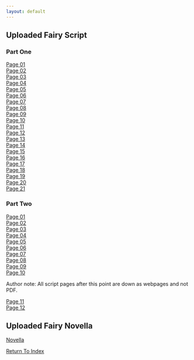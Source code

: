 ```yaml
---
layout: default
---
```

## Uploaded Fairy Script

### Part One
[Page 01](https://lwflouisa.github.io/uploadedfairyalt/comic_script/chapter_one/Uploaded%20Fairy%20P1%20Export.pdf)<br />
[Page 02](https://lwflouisa.github.io/uploadedfairyalt/comic_script/chapter_one/Uploaded%20Fairy%20P2%20Export.pdf)<br />
[Page 03](https://lwflouisa.github.io/uploadedfairyalt/comic_script/chapter_one/Uploaded%20Fairy%20P3%20Export.pdf)<br />
[Page 04](https://lwflouisa.github.io/uploadedfairyalt/comic_script/chapter_one/Uploaded%20Fairy%20P4.pdf)<br />
[Page 05](https://lwflouisa.github.io/uploadedfairyalt/comic_script/chapter_one/Uploaded%20Fairy%20P5.pdf)<br />
[Page 06](https://lwflouisa.github.io/uploadedfairyalt/comic_script/chapter_one/Uploaded%20Fairy%20P6%20Export.pdf)<br />
[Page 07](https://lwflouisa.github.io/uploadedfairyalt/comic_script/chapter_one/Uploaded%20Fairy%20P7%20Export.pdf)<br />
[Page 08](https://lwflouisa.github.io/uploadedfairyalt/comic_script/chapter_one/Uploaded%20Fairy%20P8%20Export.pdf)<br />
[Page 09](https://lwflouisa.github.io/uploadedfairyalt/comic_script/chapter_one/Uploaded%20Fairy%20P9%20Export.pdf)<br />
[Page 10](https://lwflouisa.github.io/uploadedfairyalt/comic_script/chapter_one/Uploaded%20Fairy%20P10%20Export.pdf)<br />
[Page 11](https://lwflouisa.github.io/uploadedfairyalt/comic_script/chapter_one/Uploaded%20Fairy%20P11%20Export.pdf)<br />
[Page 12](https://lwflouisa.github.io/uploadedfairyalt/comic_script/chapter_one/Uploaded%20Fairy%20P12%20Export.pdf)<br />
[Page 13](https://lwflouisa.github.io/uploadedfairyalt/comic_script/chapter_one/Uploaded%20Fairy%20P13%20Export.pdf)<br />
[Page 14](https://lwflouisa.github.io/uploadedfairyalt/comic_script/chapter_one/Uploaded%20Fairy%20P14%20Side%20Story%20Export.pdf)<br />
[Page 15](https://lwflouisa.github.io/uploadedfairyalt/comic_script/chapter_one/Uploaded%20Fairy%20P15%20Export.pdf)<br />
[Page 16](https://lwflouisa.github.io/uploadedfairyalt/comic_script/chapter_one/Uploaded%20Fairy%20P16%20Export.pdf)<br />
[Page 17](https://lwflouisa.github.io/uploadedfairyalt/comic_script/chapter_one/Uploaded%20Fairy%20P17%20Export.pdf)<br />
[Page 18](https://lwflouisa.github.io/uploadedfairyalt/comic_script/chapter_one/Uploaded%20Fairy%20P18%20Export.pdf)<br />
[Page 19](https://lwflouisa.github.io/uploadedfairyalt/comic_script/chapter_one/Uploaded%20Fairy%20P19%20Export.pdf)<br />
[Page 20](https://lwflouisa.github.io/uploadedfairyalt/comic_script/chapter_one/Uploaded%20Fairy%20P20%20Hemato%201%20Epilogue%20Export.pdf)<br />
[Page 21](https://lwflouisa.github.io/uploadedfairyalt/comic_script/chapter_one/Uploaded%20Fairy%20P21%20Export.pdf)<br />

### Part Two
[Page 01](https://lwflouisa.github.io/uploadedfairyalt/comic_script/chapter_two/Prologue%201%20Gone%20In%20A%20Flash%20Export.pdf)<br />
[Page 02](https://lwflouisa.github.io/uploadedfairyalt/comic_script/chapter_two/Prologue%202%20Locking%20Her%20Father%20Out%20Export.pdf)<br />
[Page 03](https://lwflouisa.github.io/uploadedfairyalt/comic_script/chapter_two/Uploaded%20Fairy%20P22.pdf)<br />
[Page 04](https://lwflouisa.github.io/uploadedfairyalt/comic_script/chapter_two/Uploaded%20Fairy%20P23.pdf)<br />
[Page 05](https://lwflouisa.github.io/uploadedfairyalt/comic_script/chapter_two/Uploaded%20Fairy%20P24%20Export.pdf)<br />
[Page 06](https://lwflouisa.github.io/uploadedfairyalt/comic_script/chapter_two/Uploaded%20Fairy%20P25.pdf)<br />
[Page 07](https://lwflouisa.github.io/uploadedfairyalt/comic_script/chapter_two/Uploaded%20Fairy%20P26.pdf)<br />
[Page 08](https://lwflouisa.github.io/uploadedfairyalt/comic_script/chapter_two/Uploaded%20Fairy%20P27.pdf)<br />
[Page 09](https://lwflouisa.github.io/uploadedfairyalt/comic_script/chapter_two/Uploaded%20Fairy%20P28.pdf)<br />
[Page 10](https://lwflouisa.github.io/uploadedfairyalt/comic_script/chapter_two/Uploaded%20Fairy%20P29.pdf)<br />

Author note: All script pages after this point are down as webpages and not PDF.

[Page 11](https://lwflouisa.github.io/uploadedfairyalt/comic_script/chapter_two/uploadedfairy_page30.html)<br />
[Page 12](https://lwflouisa.github.io/uploadedfairyalt/comic_script/chapter_two/uploadedfairy_page31.html)<br />

## Uploaded Fairy Novella
[Novella](https://lwflouisa.github.io/uploadedfairyalt/comic_script/original_novel/)

[Return To Index](https://lwflouisa.github.io/uploadfairyalt/)
